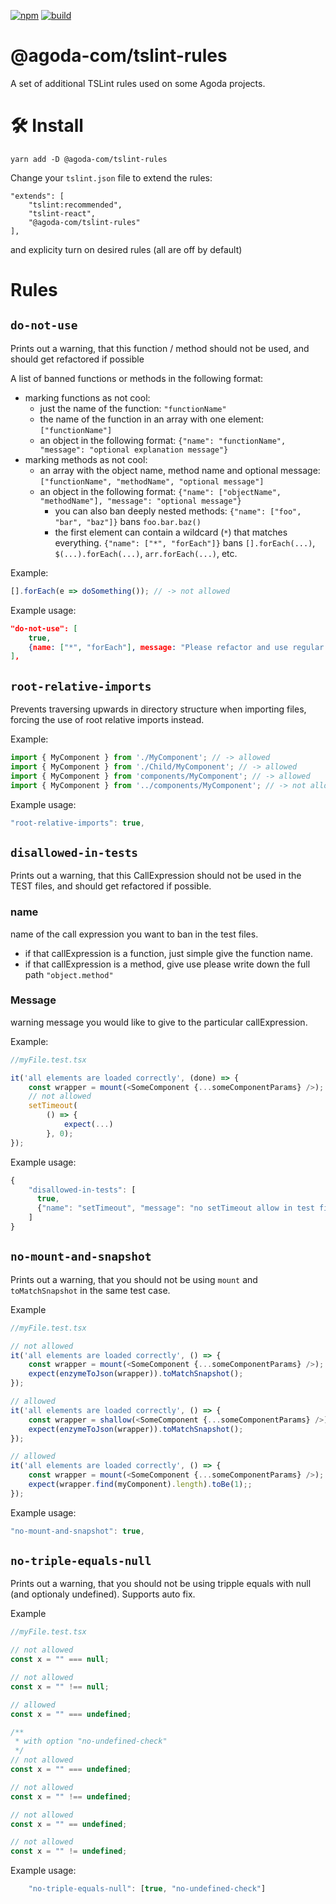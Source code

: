[![npm](https://img.shields.io/npm/v/@agoda-com/tslint-rules.svg)](https://www.npmjs.com/package/@agoda-com/tslint-rules)
[![build](https://travis-ci.org/agoda-com/tslint-rules.svg?branch=master)](https://travis-ci.org/agoda-com/tslint-rules)
# @agoda-com/tslint-rules
A set of additional TSLint rules used on some Agoda projects.

# 🛠 Install

```
yarn add -D @agoda-com/tslint-rules
```

Change your `tslint.json` file to extend the rules:
```
"extends": [
    "tslint:recommended",
    "tslint-react",
    "@agoda-com/tslint-rules"
],
```

and explicity turn on desired rules (all are off by default)

# Rules

## `do-not-use`
Prints out a warning, that this function / method should not be used, and should get refactored if possible

A list of banned functions or methods in the following format:
* marking functions as not cool:
  * just the name of the function: `"functionName"`
  * the name of the function in an array with one element: `["functionName"]`
  * an object in the following format: `{"name": "functionName", "message": "optional explanation message"}`
* marking  methods as not cool:
  * an array with the object name, method name and optional message: `["functionName", "methodName", "optional message"]`
  * an object in the following format: `{"name": ["objectName", "methodName"], "message": "optional message"}`
    * you can also ban deeply nested methods: `{"name": ["foo", "bar", "baz"]}` bans `foo.bar.baz()`
    * the first element can contain a wildcard (`*`) that matches everything. `{"name": ["*", "forEach"]}` bans
      `[].forEach(...)`, `$(...).forEach(...)`, `arr.forEach(...)`, etc.

Example:
```js
[].forEach(e => doSomething()); // -> not allowed
```

Example usage:
```json
"do-not-use": [
    true,
    {name: ["*", "forEach"], message: "Please refactor and use regular loops instead"},
],
```

## `root-relative-imports`
Prevents traversing upwards in directory structure when importing files, forcing the use of root relative imports instead.

Example:
```js
import { MyComponent } from './MyComponent'; // -> allowed
import { MyComponent } from './Child/MyComponent'; // -> allowed
import { MyComponent } from 'components/MyComponent'; // -> allowed
import { MyComponent } from '../components/MyComponent'; // -> not allowed
```

Example usage:
```js
"root-relative-imports": true,
```

## `disallowed-in-tests`
Prints out a warning, that this CallExpression should not be used in the TEST files, and should get refactored if possible.

### name
name of the call expression you want to ban in the test files.
* if that callExpression is a function, just simple give the function name.
* if that callExpression is a method, give use please write down the full path `"object.method"`

### Message
warning message you would like to give to the particular callExpression.

Example:
```js
//myFile.test.tsx

it('all elements are loaded correctly', (done) => {
    const wrapper = mount(<SomeComponent {...someComponentParams} />);
    // not allowed
    setTimeout(
        () => {
            expect(...)
        }, 0);
});
```
Example usage:
```js
{
    "disallowed-in-tests": [
      true,
      {"name": "setTimeout", "message": "no setTimeout allow in test files"}
    ]
}
```

## `no-mount-and-snapshot`
Prints out a warning, that you should not be using `mount` and `toMatchSnapshot` in the same test case.

Example
```js
//myFile.test.tsx

// not allowed
it('all elements are loaded correctly', () => {
    const wrapper = mount(<SomeComponent {...someComponentParams} />);
    expect(enzymeToJson(wrapper)).toMatchSnapshot();
});

// allowed
it('all elements are loaded correctly', () => {
    const wrapper = shallow(<SomeComponent {...someComponentParams} />);
    expect(enzymeToJson(wrapper)).toMatchSnapshot();
});

// allowed
it('all elements are loaded correctly', () => {
    const wrapper = mount(<SomeComponent {...someComponentParams} />);
    expect(wrapper.find(myComponent).length).toBe(1);;
});
```
Example usage:
```js
"no-mount-and-snapshot": true,
```

## `no-triple-equals-null`
Prints out a warning, that you should not be using tripple equals with null (and optionaly undefined).
Supports auto fix.

Example
```js
//myFile.test.tsx

// not allowed
const x = "" === null;

// not allowed
const x = "" !== null;

// allowed
const x = "" === undefined;

/**
 * with option "no-undefined-check"
 */
// not allowed
const x = "" === undefined;

// not allowed
const x = "" !== undefined;

// not allowed
const x = "" == undefined;

// not allowed
const x = "" != undefined;

```
Example usage:
```js
    "no-triple-equals-null": [true, "no-undefined-check"]
```
